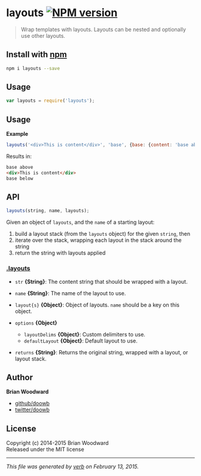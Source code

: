 # layouts [![NPM version](https://badge.fury.io/js/layouts.svg)](http://badge.fury.io/js/layouts)

> Wrap templates with layouts. Layouts can be nested and optionally use other layouts.

## Install with [npm](npmjs.org)

```bash
npm i layouts --save
```

## Usage

```js
var layouts = require('layouts');
```

## Usage

**Example**

```js
layouts('<div>This is content</div>', 'base', {base: {content: 'base above\n{% body %}\nbase below'}});
```

Results in:

```html
base above
<div>This is content</div>
base below
```

## API

```js
layouts(string, name, layouts);
```

Given an object of `layouts`, and the `name` of a starting layout:

  1. build a layout stack (from the `layouts` object) for the given `string`, then
  1. iterate over the stack, wrapping each layout in the stack around the string
  1. return the string with layouts applied

### [.layouts](index.js#L18)

* `str` **{String}**: The content string that should be wrapped with a layout.    
* `name` **{String}**: The name of the layout to use.    
* `layout{s}` **{Object}**: Object of layouts. `name` should be a key on this object.    
* `options` **{Object}**  
    - `layoutDelims` **{Object}**: Custom delimiters to use.
    - `defaultLayout` **{Object}**: Default layout to use.
      
* `returns` **{String}**: Returns the original string, wrapped with a layout, or layout stack.

## Author

**Brian Woodward**
 
+ [github/doowb](https://github.com/doowb)
+ [twitter/doowb](http://twitter.com/doowb) 

## License
Copyright (c) 2014-2015 Brian Woodward  
Released under the MIT license

***

_This file was generated by [verb](https://github.com/assemble/verb) on February 13, 2015._
